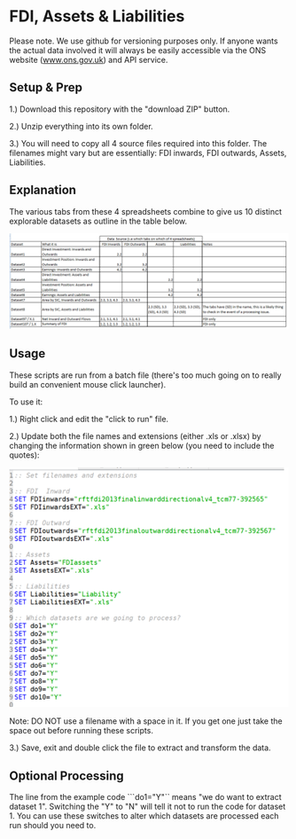 # FDI, Assets & Liabilities

Please note. We use github for versioning purposes only. If anyone wants the actual data involved it will always be easily accessible via the ONS website (www.ons.gov.uk) and API service.

## Setup & Prep
1.) Download this repository with the "download ZIP" button.

2.) Unzip everything into its own folder.

3.) You will need to copy all 4 source files required into this folder. The filenames might vary but are essentially: FDI inwards, FDI outwards, Assets, Liabilities.

## Explanation

The various tabs from these 4 spreadsheets combine to give us 10 distinct explorable datasets as outline in the table below.

![alt tag](/images/summary.png)

## Usage

These scripts are run from a batch file (there's too much going on to really build an convenient mouse click launcher).

To use it:

1.) Right click and edit the "click to run" file.

2.) Update both the file names and extensions (either .xls or .xlsx) by changing the information shown in green below (you need to include the quotes):

![alt tag](/images/batch_commands.png)

Note: DO NOT use a filename with a space in it. If you get one just take the space out before running these scripts.

3.) Save, exit and double click the file to extract and transform the data.


## Optional Processing

The line from the example code ```do1="Y"`` means "we do want to extract dataset 1". Switching the "Y" to "N" will tell it not to run the code for dataset 1. You can use these switches to alter which datasets are processed each run should you need to.






